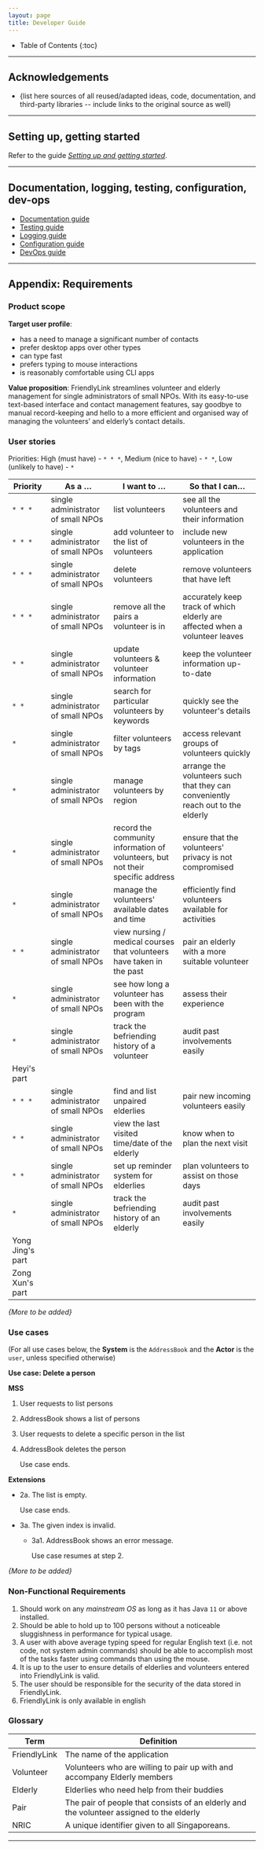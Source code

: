 ```yaml
---
layout: page
title: Developer Guide
---
```

* Table of Contents
{:toc}

--------------------------------------------------------------------------------------------------------------------

## **Acknowledgements**

* {list here sources of all reused/adapted ideas, code, documentation, and third-party libraries -- include links to the original source as well}

--------------------------------------------------------------------------------------------------------------------

## **Setting up, getting started**

Refer to the guide [_Setting up and getting started_](SettingUp.md).

--------------------------------------------------------------------------------------------------------------------



## **Documentation, logging, testing, configuration, dev-ops**

* [Documentation guide](Documentation.md)
* [Testing guide](Testing.md)
* [Logging guide](Logging.md)
* [Configuration guide](Configuration.md)
* [DevOps guide](DevOps.md)

--------------------------------------------------------------------------------------------------------------------

## **Appendix: Requirements**

### Product scope

**Target user profile**:

* has a need to manage a significant number of contacts
* prefer desktop apps over other types
* can type fast
* prefers typing to mouse interactions
* is reasonably comfortable using CLI apps

**Value proposition**: FriendlyLink streamlines volunteer and elderly management for single administrators of small NPOs.
With its easy-to-use text-based interface and contact management features, say goodbye to manual record-keeping and hello
to a more efficient and organised way of managing the volunteers’ and elderly’s contact details.


### User stories

Priorities: High (must have) - `* * *`, Medium (nice to have) - `* *`, Low (unlikely to have) - `*`

| Priority         | As a …​                            | I want to …​                                                                   | So that I can…​                                                                 |
|------------------|------------------------------------|--------------------------------------------------------------------------------|---------------------------------------------------------------------------------|
| `* * *`          | single administrator of small NPOs | list volunteers                                                                | see all the volunteers and their information                                    |
| `* * *`          | single administrator of small NPOs | add volunteer to the list of volunteers                                        | include new volunteers in the application                                       |
| `* * *`          | single administrator of small NPOs | delete volunteers                                                              | remove volunteers that have left                                                |
| `* * *`          | single administrator of small NPOs | remove all the pairs a volunteer is in                                         | accurately keep track of which elderly are affected when a volunteer leaves     |
| `* *`            | single administrator of small NPOs | update volunteers & volunteer information                                      | keep the volunteer information up-to-date                                       |
| `* * `           | single administrator of small NPOs | search for particular volunteers by keywords                                   | quickly see the volunteer's details                                             |
| `*`              | single administrator of small NPOs | filter volunteers by tags                                                      | access relevant groups of volunteers quickly                                    |
| `*`              | single administrator of small NPOs | manage volunteers by region                                                    | arrange the volunteers such that they can conveniently reach out to the elderly |
| `*`              | single administrator of small NPOs | record the community information of volunteers, but not their specific address | ensure that the volunteers' privacy is not compromised                          |
| `*`              | single administrator of small NPOs | manage the volunteers' available dates and time                                | efficiently find volunteers available for activities                            |
| `* *`            | single administrator of small NPOs | view nursing / medical courses that volunteers have taken in the past          | pair an elderly with a more suitable volunteer                                  |
| `*`              | single administrator of small NPOs | see how long a volunteer has been with the program                             | assess their experience                                                         |
| `*`              | single administrator of small NPOs | track the befriending history of a volunteer                                   | audit past involvements easily                                                  |
| Heyi's part      |
| `* * *`          | single administrator of small NPOs | find and list unpaired elderlies                                               | pair new incoming volunteers easily                                             |
| `* *`            | single administrator of small NPOs | view the last visited time/date of the elderly                                 | know when to plan the next visit                                                |
| `* *`            | single administrator of small NPOs | set up reminder system for elderlies                                           | plan volunteers to assist on those days                                         |
| `*`              | single administrator of small NPOs | track the befriending history of an elderly                                    | audit past involvements easily                                                  |
| Yong Jing's part |
| Zong Xun's part  |

*{More to be added}*

### Use cases

(For all use cases below, the **System** is the `AddressBook` and the **Actor** is the `user`, unless specified otherwise)

**Use case: Delete a person**

**MSS**

1.  User requests to list persons
2.  AddressBook shows a list of persons
3.  User requests to delete a specific person in the list
4.  AddressBook deletes the person

    Use case ends.

**Extensions**

* 2a. The list is empty.

  Use case ends.

* 3a. The given index is invalid.

    * 3a1. AddressBook shows an error message.

      Use case resumes at step 2.

*{More to be added}*

### Non-Functional Requirements

1.  Should work on any _mainstream OS_ as long as it has Java `11` or above installed.
2.  Should be able to hold up to 100 persons without a noticeable sluggishness in performance for typical usage.
3.  A user with above average typing speed for regular English text (i.e. not code, not system admin commands) should be able to accomplish most of the tasks faster using commands than using the mouse.
4.  It is up to the user to ensure details of elderlies and volunteers entered into FriendlyLink is valid.
5.  The user should be responsible for the security of the data stored in FriendlyLink.
6.  FriendlyLink is only available in english

### Glossary

| Term         | Definition                                                                               |
|--------------|------------------------------------------------------------------------------------------|
| FriendlyLink | The name of the application                                                              |
| Volunteer    | Volunteers who are willing to pair up with and accompany Elderly members                 |
| Elderly      | Elderlies who need help from their buddies                                               |
| Pair         | The pair of people that consists of an elderly and the volunteer assigned to the elderly |
| NRIC         | A unique identifier given to all Singaporeans.                                           |

--------------------------------------------------------------------------------------------------------------------
